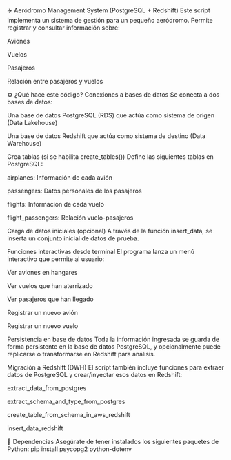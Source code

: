 ✈️ Aeródromo Management System (PostgreSQL + Redshift)
Este script implementa un sistema de gestión para un pequeño aeródromo. Permite registrar y consultar información sobre:

Aviones

Vuelos

Pasajeros

Relación entre pasajeros y vuelos

⚙️ ¿Qué hace este código?
Conexiones a bases de datos
Se conecta a dos bases de datos:

Una base de datos PostgreSQL (RDS) que actúa como sistema de origen (Data Lakehouse)

Una base de datos Redshift que actúa como sistema de destino (Data Warehouse)

Crea tablas (si se habilita create_tables())
Define las siguientes tablas en PostgreSQL:

airplanes: Información de cada avión

passengers: Datos personales de los pasajeros

flights: Información de cada vuelo

flight_passengers: Relación vuelo-pasajeros

Carga de datos iniciales (opcional)
A través de la función insert_data, se inserta un conjunto inicial de datos de prueba.

Funciones interactivas desde terminal
El programa lanza un menú interactivo que permite al usuario:

Ver aviones en hangares

Ver vuelos que han aterrizado

Ver pasajeros que han llegado

Registrar un nuevo avión

Registrar un nuevo vuelo

Persistencia en base de datos
Toda la información ingresada se guarda de forma persistente en la base de datos PostgreSQL, y opcionalmente puede replicarse o transformarse en Redshift para análisis.

Migración a Redshift (DWH)
El script también incluye funciones para extraer datos de PostgreSQL y crear/inyectar esos datos en Redshift:

extract_data_from_postgres

extract_schema_and_type_from_postgres

create_table_from_schema_in_aws_redshift

insert_data_redshift

🧪 Dependencias
Asegúrate de tener instalados los siguientes paquetes de Python:
pip install psycopg2 python-dotenv